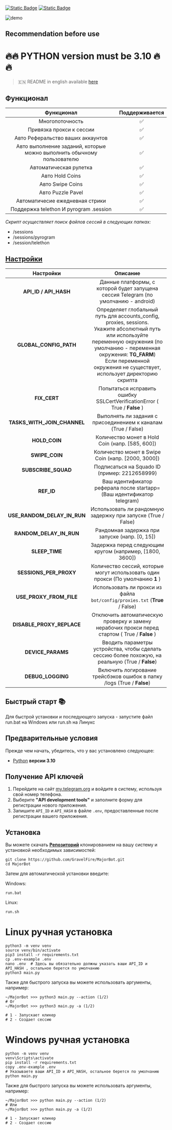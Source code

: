 [![Static Badge](https://img.shields.io/badge/Telegram-Channel-Link?style=for-the-badge&logo=Telegram&logoColor=white&logoSize=auto&color=blue)](https://t.me/+jJhUfsfFCn4zZDk0)      [![Static Badge](https://img.shields.io/badge/Telegram-Bot%20Link-Link?style=for-the-badge&logo=Telegram&logoColor=white&logoSize=auto&color=blue)](https://t.me/major/start?startapp=339631649)

![demo](https://github.com/user-attachments/assets/94ab0cfd-07d2-449d-ae41-1a1807402e3e)



## Recommendation before use

# 🔥🔥 PYTHON version must be 3.10 🔥🔥

> 🇪🇳 README in english available [here](README)

## Функционал  
|                               Функционал                               | Поддерживается |
|:----------------------------------------------------------------------:|:--------------:|
|                            Многопоточность                             |       ✅        | 
|                        Привязка прокси к сессии                        |       ✅        | 
|                   Авто Реферальство ваших аккаунтов                    |       ✅        |
| Авто выполнение заданий, которые можно выполнить обычному пользователю |       ✅        |
|                         Автоматическая рулетка                         |       ✅        |
|                            Авто Hold Coins                             |       ✅        |
|                            Авто Swipe Coins                            |       ✅        |
|                           Авто Puzzle Pavel                            |       ✅        |
|                    Автоматичесие ежедневная стрики                     |       ✅        |
|                 Поддержка telethon И pyrogram .session                 |       ✅        |

_Скрипт осуществляет поиск файлов сессий в следующих папках:_
* /sessions
* /sessions/pyrogram
* /session/telethon


## [Настройки](https://github.com/GravelFire/MajorBot/blob/main/.env-example/)
|          Настройки          |                                                                                                                              Описание                                                                                                                               |
|:---------------------------:|:-------------------------------------------------------------------------------------------------------------------------------------------------------------------------------------------------------------------------------------------------------------------:|
|    **API_ID / API_HASH**    |                                                                                         Данные платформы, с которой будет запущена сессия Telegram (по умолчанию - android)                                                                                         |
|   **GLOBAL_CONFIG_PATH**    | Определяет глобальный путь для accounts_config, proxies, sessions. <br/>Укажите абсолютный путь или используйте переменную окружения (по умолчанию - переменная окружения: **TG_FARM**)<br/> Если переменной окружения не существует, использует директорию скрипта |
|        **FIX_CERT**         |                                                                                              Попытаться исправить ошибку SSLCertVerificationError ( True / **False** )                                                                                              |
| **TASKS_WITH_JOIN_CHANNEL** |                                                                                                   Выполнять ли задания с присоединением к каналам (True / False)                                                                                                    |
|        **HOLD_COIN**        |                                                                                                           Количество монет в Hold Coin (напр. [585, 600])                                                                                                           |
|       **SWIPE_COIN**        |                                                                                                         Количество монет в Swipe Coin (напр. [2000, 3000])                                                                                                          |
|     **SUBSCRIBE_SQUAD**     |                                                                                                            Подписаться на Squadо ID (пример: 2212658999)                                                                                                            |
|         **REF_ID**          |                                                                                               Ваш идентификатор реферала после startapp= (Ваш идентификатор telegram)                                                                                               |
| **USE_RANDOM_DELAY_IN_RUN** |                                                                                                    Использовать ли рандомную задержку при запуске (True / False)                                                                                                    |
|   **RANDOM_DELAY_IN_RUN**   |                                                                                                           Рандомная задержка при запуске (напр. [0, 15])                                                                                                            |
|       **SLEEP_TIME**        |                                                                                                      Задержка перед следующим кругом (например, [1800, 3600])                                                                                                       |
|   **SESSIONS_PER_PROXY**    |                                                                                           Количество сессий, которые могут использовать один прокси (По умолчанию **1** )                                                                                           |
|   **USE_PROXY_FROM_FILE**   |                                                                                             Использовать ли прокси из файла `bot/config/proxies.txt` (**True** / False)                                                                                             |
|  **DISABLE_PROXY_REPLACE**  |                                                                                   Отключить автоматическую проверку и замену нерабочих прокси перед стартом ( True / **False** )                                                                                    |
|      **DEVICE_PARAMS**      |                                                                                  Вводить параметры устройства, чтобы сделать сессию более похожую, на реальную  (True / **False**)                                                                                  |
|      **DEBUG_LOGGING**      |                                                                                               Включить логирование трейсбэков ошибок в папку /logs (True / **False**)                                                                                               |

## Быстрый старт 📚

Для быстрой установки и последующего запуска - запустите файл run.bat на Windows или run.sh на Линукс

## Предварительные условия
Прежде чем начать, убедитесь, что у вас установлено следующее:
- [Python](https://www.python.org/downloads/) **версии 3.10**

## Получение API ключей
1. Перейдите на сайт [my.telegram.org](https://my.telegram.org) и войдите в систему, используя свой номер телефона.
2. Выберите **"API development tools"** и заполните форму для регистрации нового приложения.
3. Запишите `API_ID` и `API_HASH` в файле `.env`, предоставленные после регистрации вашего приложения.

## Установка
Вы можете скачать [**Репозиторий**](https://github.com/GravelFire/MajorBot) клонированием на вашу систему и установкой необходимых зависимостей:
```shell
git clone https://github.com/GravelFire/MajorBot.git
cd MajorBot
```

Затем для автоматической установки введите:

Windows:
```shell
run.bat
```

Linux:
```shell
run.sh
```

# Linux ручная установка
```shell
python3 -m venv venv
source venv/bin/activate
pip3 install -r requirements.txt
cp .env-example .env
nano .env  # Здесь вы обязательно должны указать ваши API_ID и API_HASH , остальное берется по умолчанию
python3 main.py
```

Также для быстрого запуска вы можете использовать аргументы, например:
```shell
~/MajorBot >>> python3 main.py --action (1/2)
# Or
~/MajorBot >>> python3 main.py -a (1/2)

# 1 - Запускает кликер
# 2 - Создает сессию
```


# Windows ручная установка
```shell
python -m venv venv
venv\Scripts\activate
pip install -r requirements.txt
copy .env-example .env
# Указываете ваши API_ID и API_HASH, остальное берется по умолчанию
python main.py
```

Также для быстрого запуска вы можете использовать аргументы, например:
```shell
~/MajorBot >>> python main.py --action (1/2)
# Или
~/MajorBot >>> python main.py -a (1/2)

# 1 - Запускает кликер
# 2 - Создает сессию
```
